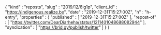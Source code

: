 {
  "kind" : "reposts",
  "slug" : "2019/12/6ig1p",
  "client_id" : "https://indigenous.realize.be",
  "date" : "2019-12-31T15:27:00Z",
  "h" : "h-entry",
  "properties" : {
    "published" : [ "2019-12-31T15:27:00Z" ],
    "repost-of" : [ "https://twitter.com/DearDiarheha/status/1211401048688082944" ],
    "syndication" : [ "https://brid.gy/publish/twitter" ]
  }
}
